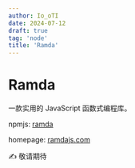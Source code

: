 ```yaml
---
author: Io_oTI
date: 2024-07-12
draft: true
tag: 'node'
title: 'Ramda'
---
```


# Ramda

一款实用的 JavaScript 函数式编程库。

npmjs: [ramda](https://www.npmjs.com/package/ramda)

homepage: [ramdajs.com](https://ramdajs.com/)

✍ 敬请期待
